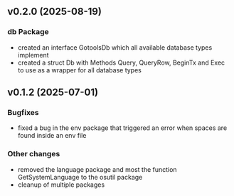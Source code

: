 ## v0.2.0 (2025-08-19)

### db Package
- created an interface GotoolsDb which all available database types implement
- created a struct Db with Methods Query, QueryRow, BeginTx and Exec to use as a wrapper for all database types

## v0.1.2 (2025-07-01)

### Bugfixes
- fixed a bug in the env package that triggered an error when spaces are found inside an env file

### Other changes
- removed the language package and most the function GetSystemLanguage to the osutil package
- cleanup of multiple packages